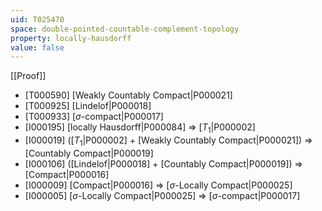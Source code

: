 ```yaml
---
uid: T025470
space: double-pointed-countable-complement-topology
property: locally-hausdorff
value: false
---
```

[[Proof]]

* [T000590] [Weakly Countably Compact|P000021]
* [T000925] [Lindelof|P000018]
* [T000933] [$\sigma$-compact|P000017]
* [I000195] [locally Hausdorff|P000084] => [$T_1$|P000002]
* [I000019] ([$T_1$|P000002] + [Weakly Countably Compact|P000021]) => [Countably Compact|P000019]
* [I000106] ([Lindelof|P000018] + [Countably Compact|P000019]) => [Compact|P000016]
* [I000009] [Compact|P000016] => [$\sigma$-Locally Compact|P000025]
* [I000005] [$\sigma$-Locally Compact|P000025] => [$\sigma$-compact|P000017]

